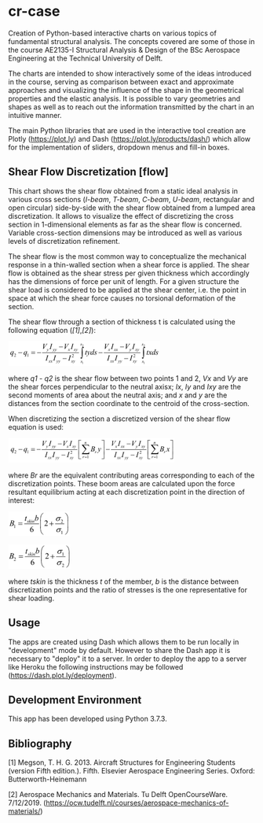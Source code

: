 # cr-case
Creation of Python-based interactive charts on various topics of fundamental structural analysis. The concepts covered are some of those in the course AE2135-I Structural Analysis & Design of the BSc Aerospace Engineering at the Technical University of Delft.

The charts are intended to show interactively some of the ideas introduced in the course, serving as comparison between exact and approximate approaches and visualizing the influence of the shape in the geometrical properties and the elastic analysis. It is possible to vary geometries and shapes as well as to reach out the information transmitted by the chart in an intuitive manner.

The main Python libraries that are used in the interactive tool creation are Plotly (https://plot.ly) and Dash (https://plot.ly/products/dash/) which allow for the implementation of sliders, dropdown menus and fill-in boxes.

## Shear Flow Discretization [flow]

This chart shows the shear flow obtained from a static ideal analysis in various cross sections (*I-beam*, *T-beam*, *C-beam*, *U-beam*, rectangular and open circular) side-by-side with the shear flow obtained from a lumped area discretization. It allows to visualize the effect of discretizing the cross section in 1-dimensional elements as far as the shear flow is concerned. Variable cross-section dimensions may be introduced as well as various levels of discretization refinement.

The shear flow is the most common way to conceptualize the mechanical response in a thin-walled section when a shear force is applied. The shear flow is obtained as the shear stress per given thickness which accordingly has the dimensions of force per unit of length. For a given structure the shear load is considered to be applied at the shear center, i.e. the point in space at which the shear force causes no torsional deformation of the section.

The shear flow through a section of thickness t is calculated using the following equation (*[1]*,*[2]*):

![continuous equation](/resources/eq_cont.PNG)

where *q1 - q2* is the shear flow between two points 1 and 2, *Vx* and *Vy* are the shear forces perpendicular to the neutral axisx; *Ix*, *Iy* and *Ixy* are the second moments of area about the neutral axis; and *x* and *y* are the distances from the section coordinate to the centroid of the cross-section.

When discretizing the section a discretized version of the shear flow equation is used:

![discrete equation](/resources/eq_disc.PNG)

where *Br* are the equivalent contributing areas corresponding to each of the discretization points. These boom areas are calculated upon the force resultant equilibrium acting at each discretization point in the direction of interest:

![b1](/resources/b1.PNG)

![b2](/resources/b2.PNG)

where *tskin* is the thickness *t* of the member, *b* is the distance between discretization points and the ratio of stresses is the one representative for shear loading.

## Usage

The apps are created using Dash which allows them to be run locally in "development" mode by default. However to share the Dash app it is necessary to "deploy" it to a server. In order to deploy the app to a server like Heroku the following instructions may be followed (https://dash.plot.ly/deployment).

## Development Environment

This app has been developed using Python 3.7.3.

## Bibliography

[1] Megson, T. H. G. 2013. Aircraft Structures for Engineering Students (version Fifth edition.). Fifth. Elsevier Aerospace Engineering Series. Oxford: Butterworth-Heinemann

[2] Aerospace Mechanics and Materials. Tu Delft OpenCourseWare. 7/12/2019. (https://ocw.tudelft.nl/courses/aerospace-mechanics-of-materials/)


